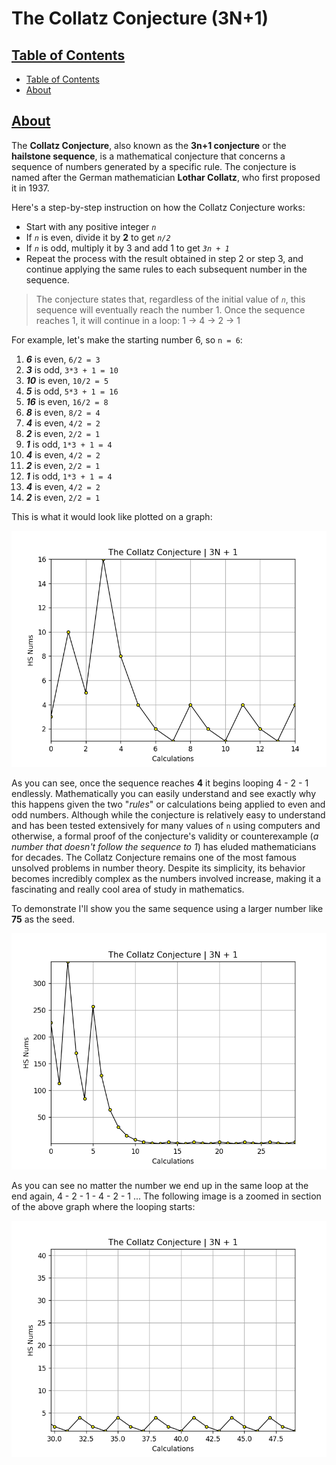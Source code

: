 # The Collatz Conjecture (3N+1)

## [Table of Contents](#table-of-contents)

- [Table of Contents](#table-of-contents)
- [About](#about)

## [About](#about)

The **Collatz Conjecture**, also known as the **3n+1 conjecture** or the **hailstone sequence**, is a mathematical conjecture that concerns a sequence of numbers generated by a specific rule. The conjecture is named after the German mathematician **Lothar Collatz**, who first proposed it in 1937.

Here's a step-by-step instruction on how the Collatz Conjecture works:

- Start with any positive integer *`n`*
- If *`n`* is even, divide it by **2** to get *`n/2`*
- If *`n`* is odd, multiply it by 3 and add 1 to get *`3n + 1`*
- Repeat the process with the result obtained in step 2 or step 3, and continue applying the same rules to each subsequent number in the sequence.

> The conjecture states that, regardless of the initial value of
*`n`*, this sequence will eventually reach the number 1. Once the sequence reaches 1, it will continue in a loop: 1 → 4 → 2 → 1

For example, let's make the starting number 6, so `n = 6`:


1) ***6*** is even, `6/2 = 3`
2) ***3*** is odd, `3*3 + 1 = 10`
3) ***10*** is even, `10/2 = 5`
4) ***5*** is odd, `5*3 + 1 = 16`
5) ***16*** is even, `16/2 = 8`
6) ***8*** is even, `8/2 = 4`
7) ***4*** is even, `4/2 = 2`
8) ***2*** is even, `2/2 = 1`
9) ***1*** is odd, `1*3 + 1 = 4`
10) ***4*** is even, `4/2 = 2`
11) ***2*** is even, `2/2 = 1`
12) ***1*** is odd, `1*3 + 1 = 4`
13) ***4*** is even, `4/2 = 2`
14) ***2*** is even, `2/2 = 1`

This is what it would look like plotted on a graph:

![ccseed6](res/ccseed6.png) 

As you can see, once the sequence reaches **4** it begins looping 4 - 2 - 1 endlessly.
Mathematically you can easily understand and see exactly why this happens given the
two "*rules*" or calculations being applied to even and odd numbers. Although while the 
conjecture is relatively easy to understand and has been tested extensively for many 
values of `n` using computers and otherwise, a formal proof of the conjecture's validity 
or counterexample (*a number that doesn't follow the sequence to 1*) has eluded 
mathematicians for decades. The Collatz Conjecture remains one of the most famous 
unsolved problems in number theory. Despite its simplicity, its behavior becomes 
incredibly complex as the numbers involved increase, making it a fascinating and really cool area of study in mathematics. 

To demonstrate I'll show you the same sequence using a larger number
like **75** as the seed. 

![ccseed75](res/ccseed75.png)

As you can see no matter the number we end up in the same loop at the end again,  4 - 2 - 1 - 4 - 2 - 1 ... The following image is a zoomed in section of the above graph where the looping starts:

![ccseed75zoomed](res/loop_part.png)
